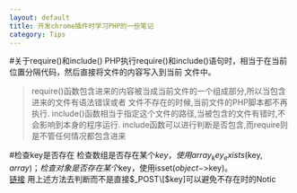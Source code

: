 ```yaml
---
layout: default
title: 开发chrome插件时学习PHP的一些笔记
category: Tips
---
```

#关于require()和include()
PHP执行require()和include()语句时，相当于在当前位置分隔代码，然后直接将文件的内容写入到当前
文件中。

>require()函数包含进来的内容被当成当前文件的一个组成部分,所以当包含进来的文件有语法错误或者
文件不存在的时候,当前文件的PHP脚本都不再执行. 
include()函数相当于指定这个文件的路径,当被包含的文件有错时,不会影响到本身的程序运行. 
include函数可以进行判断是否包含,而require则是不管任何情况都包含进来

#检查key是否存在
检查数组是否存在某个$key，使用array_key_exists($key, $array)；  
检查对象是否存在某个$key，使用isset($object->$key)。  
[链接](http://www.cnblogs.com/eastson/archive/2012/11/07/2758549.html)
用上述方法去判断而不是直接$_POST\[$key\]可以避免不存在时的Notic